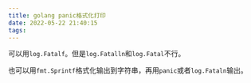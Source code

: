 ```yaml
---
title: golang panic格式化打印
date: 2022-05-22 21:40:15
tags:
---
```


可以用`log.Fatalf`。但是`log.Fatalln`和`log.Fatal`不行。

也可以用`fmt.Sprintf`格式化输出到字符串，再用`panic`或者`log.Fataln`输出。

